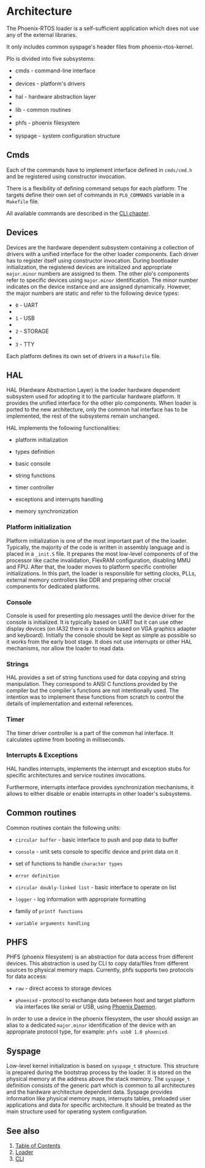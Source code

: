 # Architecture

The Phoenix-RTOS loader is a self-sufficient application which does not use any of the external libraries.

It only includes common syspage's header files from phoenix-rtos-kernel.

Plo is divided into five subsystems:

 - cmds - command-line interface
 - 
 - devices - platform's drivers
 - 
 - hal - hardware abstraction layer
 - 
 - lib - common routines
 - 
 - phfs - phoenix filesystem
 - 
 - syspage - system configuration structure


## Cmds
Each of the commands have to implement interface defined in `cmds/cmd.h` and be registered using constructor invocation.

There is a flexibility of defining command setups for each platform. The targets define their own set of commands in `PLO_COMMANDS` variable in a `Makefile` file.

All available commands are described in the [CLI chapter](cmds.md).

## Devices
Devices are the hardware dependent subsystem containing a collection of drivers with a unified interface for the other loader components. Each driver has to register itself using constructor invocation. During bootloader initialization, the registered devices are initialized and appropriate `major.minor` numbers are assigned to them. The other plo's components refer to specific devices using `major.minor` identification. The minor number indicates on the device instance and are assigned dynamically. However, the major numbers are static and refer to the following device types:

 - `0` - UART
 - 
 - `1` - USB
 - 
 - `2` - STORAGE
 - 
 - `3` - TTY

Each platform defines its own set of drivers in a `Makefile` file.

## HAL
HAL (Hardware Abstraction Layer) is the loader hardware dependent subsystem used for adopting it to the particular hardware platform. It provides the unified interface for the other plo components.
When loader is ported to the new architecture, only the common hal interface has to be implemented, the rest of the subsystems remain unchanged.

HAL implements the following functionalities:

 - platform initialization

 - types definition

 - basic console

 - string functions

 - timer controller

 - exceptions and interrupts handling

 - memory synchronization

### Platform initialization

Platform initialization is one of the most important part of the the loader. Typically, the majority of the code is written in assembly language and is placed in a `_init.S` file. It prepares the most low-level components of of the processor like cache invalidation, FlexRAM configuration, disabling MMU and FPU. After that, the loader moves to platform specific controller initializations. In this part, the loader is responsible for setting clocks, PLLs, external memory controllers like DDR and preparing other crucial components for dedicated platforms.


### Console

Console is used for presenting plo messages until the device driver for the console is initialized. It is typically based on UART but it can use other display devices (on IA32 there is a console based on VGA graphics adapter and keyboard). Initially the console should be kept as simple as possible so it works from the early boot stage. It does not use interrupts or other HAL mechanisms, nor allow the loader to read data.


### Strings

HAL provides a set of string functions used for data copying and string manipulation. They correspond to ANSI C functions provided by the compiler but the compiler\`s functions are not intentionally used. The intention was to implement these functions from scratch to control the details of implementation and external references.


### Timer

The timer driver controller is a part of the common hal interface. It calculates uptime from booting in milliseconds.


### Interrupts & Exceptions

HAL handles interrupts, implements the interrupt and exception stubs for specific architectures and service routines invocations.

Furthermore, interrupts interface provides synchronization mechanisms, it allows to either disable or enable interrupts in other loader's subsystems.


## Common routines
Common routines contain the following units:

 - `circular buffer` - basic interface to push and pop data to buffer

 - `console` - unit sets console to specific device and print data on it

 - set of functions to handle `character types`

 - `error definition`

 - `circular doubly-linked list` - basic interface to operate on list

 - `logger` - log information with appropriate formatting

 - family of `printf functions`

 - `variable arguments handling`

## PHFS
PHFS (phoenix filesystem) is an abstraction for data access from different devices. This abstraction is used by CLI to copy data/files from different sources to physical memory maps. Currently, phfs supports two protocols for data access:

 - `raw` - direct access to storage devices

 - `phoenixd` - protocol to exchange data between host and target platform via interfaces like serial or USB, using [Phoenix Daemon](https://github.com/phoenix-rtos/phoenix-rtos-hostutils/tree/master/phoenixd).

In order to use a device in the phoenix filesystem, the user should assign an alias to a dedicated `major.minor` identification of the device with an appropriate protocol type, for example: `phfs usb0 1.0 phoenixd`.


## Syspage
Low-level kernel initialization is based on `syspage_t` structure. This structure is prepared during the bootstrap process by the loader. It is stored on the physical memory at the address above the stack memory. The `syspage_t` definition consists of the generic part which is common to all architectures and the hardware architecture dependent data. Syspage provides information like physical memory maps, interrupts tables, preloaded user applications and data for specific architecture. It should be treated as the main structure used for operating system configuration.

## See also

1. [Table of Contents](../README.md)
2. [Loader](README.md)
3. [CLI](cli.md)
